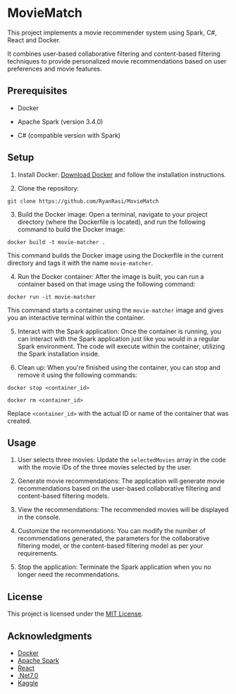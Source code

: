 # MovieMatch

This project implements a movie recommender system using Spark, C#, React and Docker. 

It combines user-based collaborative filtering and content-based filtering techniques to provide personalized movie recommendations based on user preferences and movie features.

## Prerequisites

- Docker

- Apache Spark (version 3.4.0)
- C# (compatible version with Spark)

## Setup

1. Install Docker: [Download Docker](https://www.docker.com/products/docker-desktop) and follow the installation instructions.

2. Clone the repository:

`git clone https://github.com/RyanRasi/MovieMatch`

3. Build the Docker image: Open a terminal, navigate to your project directory (where the Dockerfile is located), and run the following command to build the Docker image:

`docker build -t movie-matcher .`

This command builds the Docker image using the Dockerfile in the current directory and tags it with the name `movie-matcher`.

4. Run the Docker container: After the image is built, you can run a container based on that image using the following command:

`docker run -it movie-matcher`

This command starts a container using the `movie-matcher` image and gives you an interactive terminal within the container.

5. Interact with the Spark application: Once the container is running, you can interact with the Spark application just like you would in a regular Spark environment. The code will execute within the container, utilizing the Spark installation inside.

6. Clean up: When you're finished using the container, you can stop and remove it using the following commands:

`docker stop <container_id>`

`docker rm <container_id>`

Replace `<container_id>` with the actual ID or name of the container that was created.

## Usage

1. User selects three movies: Update the `selectedMovies` array in the code with the movie IDs of the three movies selected by the user.

2. Generate movie recommendations: The application will generate movie recommendations based on the user-based collaborative filtering and content-based filtering models.

3. View the recommendations: The recommended movies will be displayed in the console.

4. Customize the recommendations: You can modify the number of recommendations generated, the parameters for the collaborative filtering model, or the content-based filtering model as per your requirements.

5. Stop the application: Terminate the Spark application when you no longer need the recommendations.

## License

This project is licensed under the [MIT License](LICENSE).

## Acknowledgments

- [Docker](https://www.docker.com/)
- [Apache Spark](https://spark.apache.org/)
- [React](https://react.dev/)
- [.Net7.0](https://dotnet.microsoft.com/)
- [Kaggle](https://www.kaggle.com/)